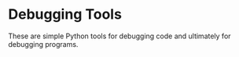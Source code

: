 # Debugging Tools

These are simple Python tools for debugging code and ultimately for debugging programs.
